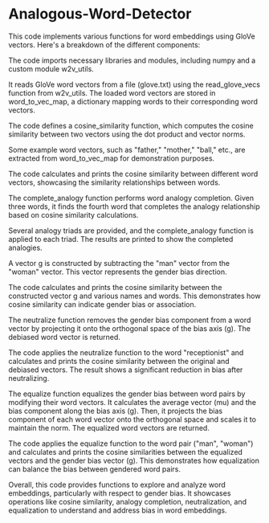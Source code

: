 # Analogous-Word-Detector

This code implements various functions for word embeddings using GloVe vectors. Here's a breakdown of the different components:

The code imports necessary libraries and modules, including numpy and a custom module w2v_utils.

It reads GloVe word vectors from a file (glove.txt) using the read_glove_vecs function from w2v_utils. The loaded word vectors are stored in word_to_vec_map, a dictionary mapping words to their corresponding word vectors.

The code defines a cosine_similarity function, which computes the cosine similarity between two vectors using the dot product and vector norms.

Some example word vectors, such as "father," "mother," "ball," etc., are extracted from word_to_vec_map for demonstration purposes.

The code calculates and prints the cosine similarity between different word vectors, showcasing the similarity relationships between words.

The complete_analogy function performs word analogy completion. Given three words, it finds the fourth word that completes the analogy relationship based on cosine similarity calculations.

Several analogy triads are provided, and the complete_analogy function is applied to each triad. The results are printed to show the completed analogies.

A vector g is constructed by subtracting the "man" vector from the "woman" vector. This vector represents the gender bias direction.

The code calculates and prints the cosine similarity between the constructed vector g and various names and words. This demonstrates how cosine similarity can indicate gender bias or association.

The neutralize function removes the gender bias component from a word vector by projecting it onto the orthogonal space of the bias axis (g). The debiased word vector is returned.

The code applies the neutralize function to the word "receptionist" and calculates and prints the cosine similarity between the original and debiased vectors. The result shows a significant reduction in bias after neutralizing.

The equalize function equalizes the gender bias between word pairs by modifying their word vectors. It calculates the average vector (mu) and the bias component along the bias axis (g). Then, it projects the bias component of each word vector onto the orthogonal space and scales it to maintain the norm. The equalized word vectors are returned.

The code applies the equalize function to the word pair ("man", "woman") and calculates and prints the cosine similarities between the equalized vectors and the gender bias vector (g). This demonstrates how equalization can balance the bias between gendered word pairs.

Overall, this code provides functions to explore and analyze word embeddings, particularly with respect to gender bias. It showcases operations like cosine similarity, analogy completion, neutralization, and equalization to understand and address bias in word embeddings.
